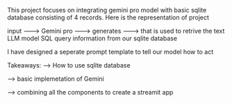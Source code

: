 This project focuses on integrating gemini pro model with 
basic sqlite database consisting of 4 records. Here is the representation of project

input --->   Gemini pro   --->   generates   --->   that is used to retrive the 
text         LLM model           SQL query         information from our sqlite database
                
I have designed a seperate prompt template to tell our model how to act

Takeaways:
--> How to use sqlite database

--> basic implemetation of Gemini

--> combining all the components to create a streamit app
